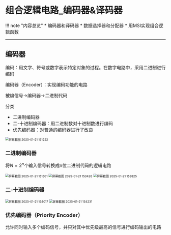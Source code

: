 # 组合逻辑电路_编码器&译码器
!!! note "内容总览"
	* 编码器和译码器
	* 数据选择器和分配器
	* 用MSI实现组合逻辑函数

---

## 编码器

编码：用文字、符号或数字表示特定对象的过程。在数字电路中，采用二进制进行编码

编码器（Encoder）：实现编码功能的电路

被编信号$\rightarrow$编码器$\rightarrow$二进制代码

分类

* 二进制编码器
* 二-十进制编码器：用二进制数对十进制数进行编码
* 优先编码器：对普通的编码器进行了改良

<img src="https://wbx-1328220477.cos.ap-shanghai.myqcloud.com/202501211512818.png" alt="屏幕截图 2025-01-21 151222" style="zoom:67%;" />

### 二进制编码器

将$N=2^n$个输入信号转换成n位二进制代码的逻辑电路

<img src="https://wbx-1328220477.cos.ap-shanghai.myqcloud.com/202501211529499.png" alt="屏幕截图 2025-01-21 151501" style="zoom:67%;" />

<img src="https://wbx-1328220477.cos.ap-shanghai.myqcloud.com/202501211534433.png" alt="屏幕截图 2025-01-21 153426" style="zoom:67%;" />

<img src="https://wbx-1328220477.cos.ap-shanghai.myqcloud.com/202501211538241.png" alt="屏幕截图 2025-01-21 153825" style="zoom:67%;" />

### 二-十进制编码器

<img src="https://wbx-1328220477.cos.ap-shanghai.myqcloud.com/202501211540647.png" alt="屏幕截图 2025-01-21 154017" style="zoom:67%;" />

<img src="https://wbx-1328220477.cos.ap-shanghai.myqcloud.com/202501211543627.png" alt="屏幕截图 2025-01-21 154231" style="zoom:67%;" />

### 优先编码器（Priority Encoder）

允许同时输入多个编码信号，并只对其中优先级最高的信号进行编码输出的电路